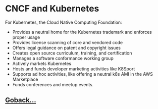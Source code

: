 # CNCF and Kubernetes

For Kubernetes, the Cloud Native Computing Foundation:

- Provides a neutral home for the Kubernetes trademark and enforces proper usage
- Provides license scanning of core and vendored code
- Offers legal guidance on patent and copyright issues
- Creates open source curriculum, training, and certification
- Manages a software conformance working group
- Actively markets Kubernetes
- Hosts and funds developer marketing activities like K8Sport
- Supports ad hoc activities, like offering a neutral k8s AMI in the AWS Marketplace
- Funds conferences and meetup events.

## [Goback...](./index.md)